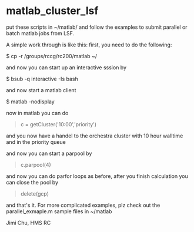 # matlab_cluster_lsf
put these scripts in ~/matlab/ and follow the examples to submit parallel or batch matlab jobs from LSF.

A simple work through is like this:  first, you need to do the following:

$ cp -r /groups/rccg/rc200/matlab ~/

and now you can start up an interactive sssion by

$ bsub -q interactive -Is bash

and now start a matlab client

$ matlab -nodisplay

now in matlab you can do

> c = getCluster('10:00','priority')

and you now have a handel to the orchestra cluster with 10 hour walltime and in the priority queue

and now you can start a parpool by

> c.parpool(4)

and now you can do parfor loops as before, after you finish calculation you can close the pool by

> delete(gcp)

and that's it. For more complicated examples, plz check out the parallel_exmaple.m sample files in ~/matlab 

Jimi Chu, HMS RC
